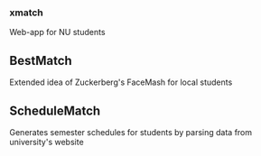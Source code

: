 ### xmatch
Web-app for NU students


## BestMatch
Extended idea of Zuckerberg's FaceMash for local students


## ScheduleMatch
Generates semester schedules for students by parsing data from university's website
